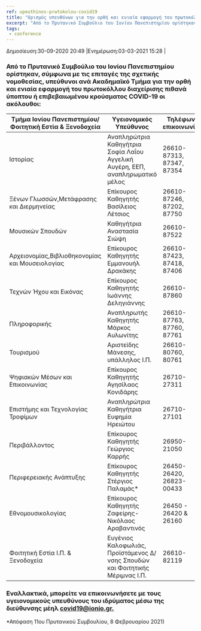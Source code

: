 ```yaml
---
ref: upeuthinos-prwtokolou-covid19
title: "Ορισμός υπευθύνων για την ορθή και ενιαία εφαρμογή του πρωτοκόλλου διαχείρισης πιθανά ύποπτου ή επιβεβαιωμένου κρούσματος COVID-19"
excerpt: "Από το Πρυτανικό Συμβούλιο του Ιονίου Πανεπιστημίου ορίστηκαν, σύμφωνα με τις επιταγές της σχετικής νομοθεσίας,  υπεύθυνοι ανά Ακαδημαϊκό Τμήμα για την ορθή και ενιαία εφαρμογή του πρωτοκόλλου διαχείρισης πιθανά ύποπτου ή επιβεβαιωμένου κρούσματος COVID-19 οι ακόλουθοι:"
tags:
 - conference
--- 
```

Δημοσίευση:30-09-2020 20:49 |Ενημέρωση:03-03-2021 15:28 |
### Από το Πρυτανικό Συμβούλιο του Ιονίου Πανεπιστημίου ορίστηκαν, σύμφωνα με τις επιταγές της σχετικής νομοθεσίας,  υπεύθυνοι ανά Ακαδημαϊκό Τμήμα για την ορθή και ενιαία εφαρμογή του πρωτοκόλλου διαχείρισης πιθανά ύποπτου ή επιβεβαιωμένου κρούσματος COVID-19 οι ακόλουθοι:
| Τμήμα Ιονίου Πανεπιστημίου/Φοιτητική Εστία & Ξενοδοχεία|Υγειονομικός Υπεύθυνος | Τηλέφωνο επικοινωνίας |
| --- | --- | --- |
| Ιστορίας | Αναπληρώτρια Καθηγήτρια Σοφία Λαΐου Αγγελική Αυγέρη, ΕΕΠ, αναπληρωματικό μέλος |26610-87313, 87347, 87354 |
|Ξένων Γλωσσών,Μετάφρασης και Διερμηνείας | Επίκουρος Καθηγητής Βασίλειος Λέτσιος |26610-87246, 87202, 87750 | 
| Μουσικών Σπουδών | Καθηγήτρια Αναστασία Σιώψη | 26610-87522 |
| Αρχειονομίας,Βιβλιοθηκονομίας και Μουσειολογίας | Επίκουρος Καθηγητής Εμμανουήλ Δρακάκης | 26610-87423, 87418, 87406 | 
| Τεχνών Ήχου και Εικόνας | Επίκουρος Καθηγητής Ιωάννης Δεληγιάννης | 26610-87860 |
|Πληροφορικής | Αναπληρωτής Καθηγητής Μάρκος Αυλωνίτης | 26610-87763, 87760, 87761 | 
| Τουρισμού | Αριστείδης Μάνεσης, υπάλληλος Ι.Π. | 26610-80760, 80761 |
| Ψηφιακών Μέσων και Επικοινωνίας | Επίκουρος Καθηγητής Αγησίλαος Κονιδάρης | 26710-27311 |
| Επιστήμης και Τεχνολογίας Τροφίμων  | Αναπληρώτρια Καθηγήτρια Ευφημία Ηρειώτου | 26710-27101 |
| Περιβάλλοντος | Επίκουρος Καθηγητής Γεώργιος Καρρής | 26950-21050 |
| Περιφερειακής Ανάπτυξης | Επίκουρος Καθηγητής Στέργιος Παλαμάς* | 26450-26420, 26823-00433 |
| Εθνομουσικολογίας | Επίκουρος Καθηγητής Ζαφείρης-Νικόλαος Αραβαντινός | 26450 - 26420 & 26160 |
| Φοιτητική Εστία Ι.Π. & Ξενοδοχεία | Ευγένιος Καλοφωλιάς, Προϊστάμενος Δ/νσης Σπουδών και Φοιτητικής Μέριμνας Ι.Π. | 26610-82119 |

### Εναλλακτικά, μπορείτε να επικοινωνήσετε με τους υγειονομικούς υπευθύνους του ιδρύματος μέσω της διεύθυνσης μέηλ [covid19@ionio.gr.](mailto:covid19@ionio.gr)

*Απόφαση 11ου Πρυτανικού Συμβουλίου, 8 Φεβρουαρίου 2021)


